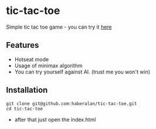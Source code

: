 # tic-tac-toe

Simple tic tac toe game - you can try it [here](https://haberalan.github.io/tic-tac-toe/)

## Features

- Hotseat mode
- Usage of minimax algorithm
- You can try yourself against AI. (trust me you won't win)

## Installation

```
git clone git@github.com:haberalan/tic-tac-toe.git
cd tic-tac-toe
```

- after that just open the index.html
